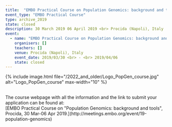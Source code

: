 ```yaml
---
title:  "EMBO Practical Course on Population Genomics: background and tools"
event_type: "EMBO Practical Course"
type: archive_2019
state: closed
description: 30 March 2019 06 April 2019 <br> Procida (Napoli), Italy
event:
  - name: "EMBO Practical Course on Population Genomics: background and tools"
    organisers: []
    teachers: []
    venue: Procida (Napoli), Italy
    event_date: 2019/03/30 <br> - <br> 2019/04/06
    state: closed
---
```

{% include image.html file="/2022_and_older/Logo_PopGen_course.jpg" alt="Logo_PopGen_course" max-width="10" %}

<br>
The course webpage with all the information and the link to submit your application can be found at:<br>
[EMBO Practical Course on "Population Genomics&#58; background and tools", Procida, 30 Mar-06 Apr 2019.](http://meetings.embo.org/event/19-population-genomics)
<br>